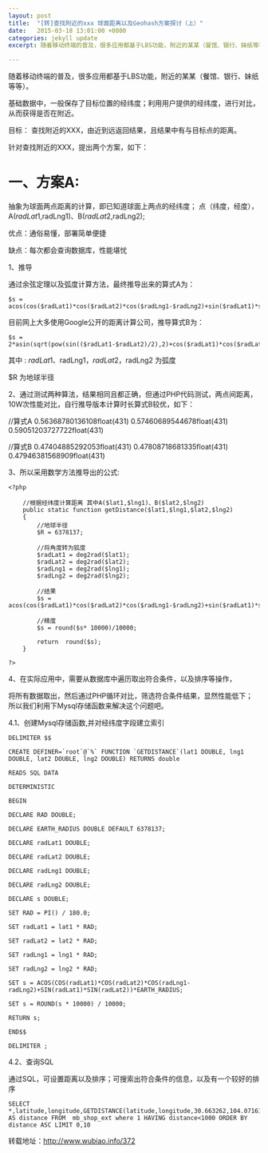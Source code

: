 ```yaml
---
layout: post
title:  "[转]查找附近的xxx 球面距离以及Geohash方案探讨（上）"
date:   2015-03-18 13:01:00 +0800
categories: jekyll update
excerpt: 随着移动终端的普及，很多应用都基于LBS功能，附近的某某（餐馆、银行、妹纸等等）。

---   
```

<!--markdown-->随着移动终端的普及，很多应用都基于LBS功能，附近的某某（餐馆、银行、妹纸等等）。

基础数据中，一般保存了目标位置的经纬度；利用用户提供的经纬度，进行对比，从而获得是否在附近。

目标：
查找附近的XXX，由近到远返回结果，且结果中有与目标点的距离。

针对查找附近的XXX，提出两个方案，如下：

一、方案A:
===============================================================

抽象为球面两点距离的计算，即已知道球面上两点的经纬度；
点（纬度，经度），A($radLat1,$radLng1)、B($radLat2,$radLng2);

优点：通俗易懂，部署简单便捷

缺点：每次都会查询数据库，性能堪忧


<!--more-->


1、推导

通过余弦定理以及弧度计算方法，最终推导出来的算式A为：


    $s = acos(cos($radLat1)*cos($radLat2)*cos($radLng1-$radLng2)+sin($radLat1)*sin($radLat2))*$R;

目前网上大多使用Google公开的距离计算公司，推导算式B为：


    $s = 2*asin(sqrt(pow(sin(($radLat1-$radLat2)/2),2)+cos($radLat1)*cos($radLat2)*pow(sin(($radLng1-$radLng2)/2),2)))*$R;

其中 :
$radLat1、$radLng1，$radLat2，$radLng2 为弧度

$R 为地球半径

2、通过测试两种算法，结果相同且都正确，但通过PHP代码测试，两点间距离，10W次性能对比，自行推导版本计算时长算式B较优，如下：

//算式A
0.56368780136108float(431)
0.57460689544678float(431)
0.59051203727722float(431)

//算式B
0.47404885292053float(431)
0.47808718681335float(431)
0.47946381568909float(431)

3、所以采用数学方法推导出的公式:


    <?php
     
        //根据经纬度计算距离 其中A($lat1,$lng1)、B($lat2,$lng2)
        public static function getDistance($lat1,$lng1,$lat2,$lng2)
        {   
            //地球半径
            $R = 6378137;
     
            //将角度转为狐度
            $radLat1 = deg2rad($lat1);
            $radLat2 = deg2rad($lat2);
            $radLng1 = deg2rad($lng1);
            $radLng2 = deg2rad($lng2);
             
            //结果
            $s = acos(cos($radLat1)*cos($radLat2)*cos($radLng1-$radLng2)+sin($radLat1)*sin($radLat2))*$R;
     
            //精度
            $s = round($s* 10000)/10000;
     
            return  round($s);
        }
     
    ?>

4、在实际应用中，需要从数据库中遍历取出符合条件，以及排序等操作，

将所有数据取出，然后通过PHP循环对比，筛选符合条件结果，显然性能低下；所以我们利用下Mysql存储函数来解决这个问题吧。

4.1、创建Mysql存储函数,并对经纬度字段建立索引

    DELIMITER $$
     
    CREATE DEFINER=`root`@`%` FUNCTION `GETDISTANCE`(lat1 DOUBLE, lng1 DOUBLE, lat2 DOUBLE, lng2 DOUBLE) RETURNS double
     
    READS SQL DATA
     
    DETERMINISTIC
     
    BEGIN
     
    DECLARE RAD DOUBLE;
     
    DECLARE EARTH_RADIUS DOUBLE DEFAULT 6378137;
     
    DECLARE radLat1 DOUBLE;
     
    DECLARE radLat2 DOUBLE;
     
    DECLARE radLng1 DOUBLE;
     
    DECLARE radLng2 DOUBLE;
     
    DECLARE s DOUBLE;
     
    SET RAD = PI() / 180.0;
     
    SET radLat1 = lat1 * RAD;
     
    SET radLat2 = lat2 * RAD;
     
    SET radLng1 = lng1 * RAD;
     
    SET radLng2 = lng2 * RAD;
     
    SET s = ACOS(COS(radLat1)*COS(radLat2)*COS(radLng1-radLng2)+SIN(radLat1)*SIN(radLat2))*EARTH_RADIUS;
     
    SET s = ROUND(s * 10000) / 10000;
     
    RETURN s;
     
    END$$
     
    DELIMITER ;

4.2、查询SQL

通过SQL，可设置距离以及排序；可搜索出符合条件的信息，以及有一个较好的排序


    SELECT *,latitude,longitude,GETDISTANCE(latitude,longitude,30.663262,104.071619) AS distance FROM  mb_shop_ext where 1 HAVING distance<1000 ORDER BY distance ASC LIMIT 0,10


转载地址：http://www.wubiao.info/372